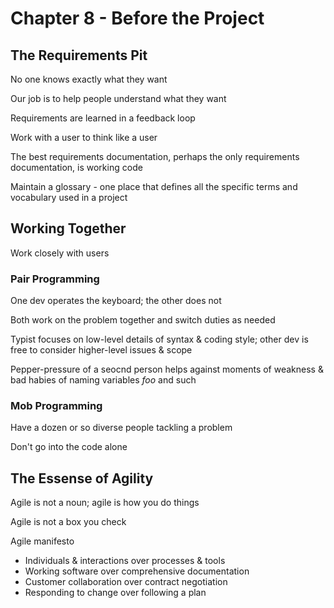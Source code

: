 # Chapter 8 - Before the Project

## The Requirements Pit

No one knows exactly what they want

Our job is to help people understand what they want

Requirements are learned in a feedback loop

Work with a user to think like a user

The best requirements documentation, perhaps the only requirements documentation, is working code

Maintain a glossary - one place that defines all the specific terms and vocabulary used in a project

## Working Together

Work closely with users

### Pair Programming

One dev operates the keyboard; the other does not

Both work on the problem together and switch duties as needed

Typist focuses on low-level details of syntax & coding style; other dev is free to consider higher-level issues & scope

Pepper-pressure of a seocnd person helps against moments of weakness & bad habies of naming variables *foo* and such

### Mob Programming

Have a dozen or so diverse people tackling a problem

Don't go into the code alone

## The Essense of Agility

Agile is not a noun; agile is how you do things

Agile is not a box you check

Agile manifesto

- Individuals & interactions over processes & tools
- Working software over comprehensive documentation
- Customer collaboration over contract negotiation
- Responding to change over following a plan